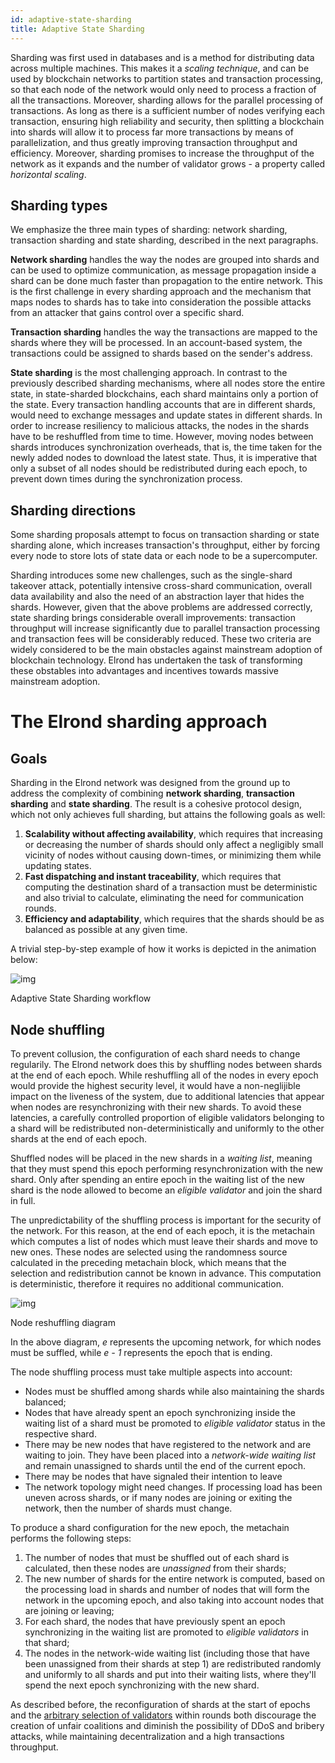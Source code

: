 ```yaml
---
id: adaptive-state-sharding
title: Adaptive State Sharding
---
```


Sharding was first used in databases and is a method for distributing data across multiple machines. This makes it a *scaling technique*, and can be used by blockchain networks to partition states and transaction processing, so that each node of the network would only need to process a fraction of all the transactions. Moreover, sharding allows for the parallel processing of transactions. As long as there is a sufficient number of nodes verifying each transaction, ensuring high reliability and security, then splitting a blockchain into shards will allow it to process far more transactions by means of parallelization, and thus greatly improving transaction throughput and efficiency. Moreover, sharding promises to increase the throughput of the network as it expands and the number of validator grows - a property called *horizontal scaling*.

## **Sharding types**

We emphasize the three main types of sharding: network sharding, transaction sharding and state sharding, described in the next paragraphs.

**Network sharding** handles the way the nodes are grouped into shards and can be used to optimize communication, as message propagation inside a shard can be done much faster than propagation to the entire network. This is the first challenge in every sharding approach and the mechanism that maps nodes to shards has to take into consideration the possible attacks from an attacker that gains control over a specific shard. 

**Transaction sharding** handles the way the transactions are mapped to the shards where they will be processed. In an account-based system, the transactions could be assigned to shards based on the sender's address. 

**State sharding** is the most challenging approach. In contrast to the previously described sharding mechanisms, where all nodes store the entire state, in state-sharded blockchains, each shard maintains only a portion of the state. Every transaction handling accounts that are in different shards, would need to exchange messages and update states in different shards. In order to increase resiliency to malicious attacks, the nodes in the shards have to be reshuffled from time to time. However, moving nodes between shards introduces synchronization overheads, that is, the time taken for the newly added nodes to download the latest state. Thus, it is imperative that only a subset of all nodes should be redistributed during each epoch, to prevent down times during the synchronization process.

## **Sharding directions**

Some sharding proposals attempt to focus on transaction sharding or state sharding alone, which increases transaction's throughput, either by forcing every node to store lots of state data or each node to be a supercomputer. 

Sharding introduces some new challenges, such as the single-shard takeover attack, potentially intensive cross-shard communication, overall data availability and also the need of an abstraction layer that hides the shards. However, given that the above problems are addressed correctly, state sharding brings considerable overall improvements: transaction throughput will increase significantly due to parallel transaction processing and transaction fees will be considerably reduced. These two criteria are widely considered to be the main obstacles against mainstream adoption of blockchain technology. Elrond has undertaken the task of transforming these obstables into advantages and incentives towards massive mainstream adoption.

# **The Elrond sharding approach**

## **Goals**

Sharding in the Elrond network was designed from the ground up to address the complexity of combining **network sharding**, **transaction sharding** and **state sharding**. The result is a cohesive protocol design, which not only achieves full sharding, but attains the following goals as well:

1. **Scalability without affecting availability**, which requires that increasing or decreasing the number of shards should only affect a negligibly small vicinity of nodes without causing down-times, or minimizing them while updating states.
2. **Fast dispatching and instant traceability**, which requires that computing the destination shard of a transaction must be deterministic and also trivial to calculate, eliminating the need for communication rounds.
3. **Efficiency and adaptability**, which requires that the shards should be as balanced as possible at any given time.

A trivial step-by-step example of how it works is depicted in the animation below: 

![img](/technology/sharding.gif)

Adaptive State Sharding workflow



## Node shuffling‌

To prevent collusion, the configuration of each shard needs to change regularily. The Elrond network does this by shuffling nodes between shards at the end of each epoch. While reshuffling all of the nodes in every epoch would provide the highest security level, it would have a non-neglijible impact on the liveness of the system, due to additional latencies that appear when nodes are resynchronizing with their new shards. To avoid these latencies, a carefully controlled proportion of eligible validators belonging to a shard will be redistributed non-deterministically and uniformly to the other shards at the end of each epoch. ‌

Shuffled nodes will be placed in the new shards in a *waiting list*, meaning that they must spend this epoch performing resynchronization with the new shard. Only after spending an entire epoch in the waiting list of the new shard is the node allowed to become an *eligible validator* and join the shard in full.‌

The unpredictability of the shuffling process is important for the security of the network. For this reason, at the end of each epoch, it is the metachain which computes a list of nodes which must leave their shards and move to new ones. These nodes are selected using the randomness source calculated in the preceding metachain block, which means that the selection and redistribution cannot be known in advance. This computation is deterministic, therefore it requires no additional communication.



![img](/technology/sharding.gif)

Node reshuffling diagram

In the above diagram, *e* represents the upcoming network, for which nodes must be suffled, while *e - 1* represents the epoch that is ending.

The node shuffling process must take multiple aspects into account:

- Nodes must be shuffled among shards while also maintaining the shards balanced;
- Nodes that have already spent an epoch synchronizing inside the waiting list of a shard must be promoted to *eligible validator* status in the respective shard.
- There may be new nodes that have registered to the network and are waiting to join. They have been placed into a *network-wide waiting list* and remain unassigned to shards until the end of the current epoch. 
- There may be nodes that have signaled their intention to leave
- The network topology might need changes. If processing load has been uneven across shards, or if many nodes are joining or exiting the network, then the number of shards must change. ‌

To produce a shard configuration for the new epoch, the metachain performs the following steps:‌

1. The number of nodes that must be shuffled out of each shard is calculated, then these nodes are *unassigned* from their shards;
2. The new number of shards for the entire network is computed, based on the processing load in shards and number of nodes that will form the network in the upcoming epoch, and also taking into account nodes that are joining or leaving;
3. For each shard, the nodes that have previously spent an epoch synchronizing in the waiting list are promoted to *eligible validators* in that shard;
4. The nodes in the network-wide waiting list (including those that have been unassigned from their shards at step 1) are redistributed randomly and uniformly to all shards and put into their waiting lists, where they'll spend the next epoch synchronizing with the new shard.‌

As described before, the reconfiguration of shards at the start of epochs and the [arbitrary selection of validators]() within rounds both discourage the creation of unfair coalitions and diminish the possibility of DDoS and bribery attacks, while maintaining decentralization and a high transactions throughput.